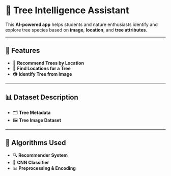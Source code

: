# 🌳 Tree Intelligence Assistant

This **AI-powered app** helps students and nature enthusiasts identify and explore tree species based on **image**, **location**, and **tree attributes**.

---

## 🧠 Features

- 🌲 **Recommend Trees by Location**  
- 📍 **Find Locations for a Tree**  
- 📷 **Identify Tree from Image**

---

## 📊 Dataset Description

- 🗂️ **Tree Metadata**  
- 🖼️ **Tree Image Dataset**

---

## 🧪 Algorithms Used

- 🔍 **Recommender System**  
- 🧠 **CNN Classifier**  
- 📊 **Preprocessing & Encoding**



